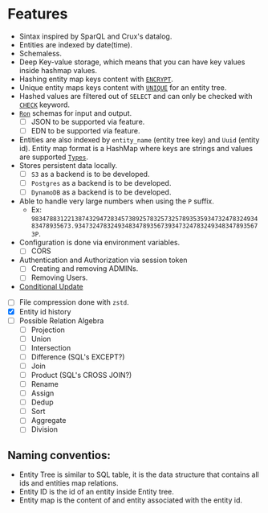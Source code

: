 # Features

- Sintax inspired by SparQL and Crux's datalog.
- Entities are indexed by date(time).
- Schemaless.
- Deep Key-value storage, which means that you can have key values inside hashmap values.
- Hashing entity map keys content with [`ENCRYPT`](https://github.com/naomijub/wooridb#create-entity).
- Unique entity maps keys content with [`UNIQUE`](https://github.com/naomijub/wooridb#create-entity) for an entity tree.
- Hashed values are filtered out of `SELECT` and can only be checked with  [`CHECK`](https://github.com/naomijub/wooridb#checks-validity-of-of-an-encrypted-key) keyword.
- [`Ron`](https://github.com/ron-rs/ron/blob/master/docs/grammar.md) schemas for input and output.
  - [ ] JSON to be supported via feature.
  - [ ] EDN to be supported via feature.
- Entities are also indexed by `entity_name` (entity tree key) and `Uuid` (entity id). Entity map format is a HashMap where keys are strings and values are supported [`Types`](https://github.com/naomijub/wooridb/blob/main/wql/src/lib.rs#L78).
- Stores persistent data locally.
  - [ ] `S3` as a backend is to be developed.
  - [ ] `Postgres` as a backend is to be developed.
  - [ ] `DynamoDB` as a backend is to be developed.
- Able to handle very large numbers when using the `P` suffix.
  - Ex: `98347883122138743294728345738925783257325789353593473247832493483478935673.9347324783249348347893567393473247832493483478935673P`.
- Configuration is done via environment variables.
  - [ ] CORS
- Authentication and Authorization via session token
  - [ ] Creating and removing ADMINs.
  - [ ] Removing Users.
- [Conditional Update](https://github.com/naomijub/wooridb#match-update-entity)
- [ ] File compression done with `zstd`.
- [x] Entity id history
- [ ] Possible Relation Algebra
    - [ ] Projection
    - [ ] Union
    - [ ] Intersection
    - [ ] Difference (SQL's EXCEPT?)
    - [ ] Join
    - [ ] Product (SQL's CROSS JOIN?)
    - [ ] Rename
    - [ ] Assign
    - [ ] Dedup
    - [ ] Sort
    - [ ] Aggregate
    - [ ] Division

## Naming conventios:
- Entity Tree is similar to SQL table, it is the data structure that contains all ids and entities map relations.
- Entity ID is the id of an entity inside Entity tree.
- Entity map is the content of and entity associated with the entity id.